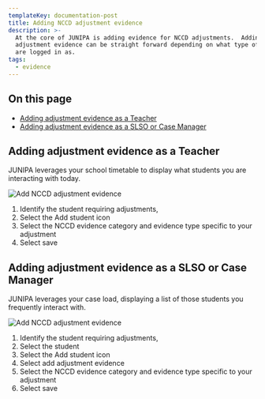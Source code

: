 ```yaml
---
templateKey: documentation-post
title: Adding NCCD adjustment evidence
description: >-
  At the core of JUNIPA is adding evidence for NCCD adjustments.  Adding
  adjustment evidence can be straight forward depending on what type of user you
  are logged in as.  
tags:
  - evidence
---
```



## On this page

* [Adding adjustment evidence as a Teacher](#teacher-add)
* [Adding adjustment evidence as a SLSO or Case Manager](#slso-add)

<a id="teacher-add"></a>

## Adding adjustment evidence as a Teacher


JUNIPA leverages your school timetable to display what students you are interacting with today. 



![Add NCCD adjustment evidence](/img/add-adjustment-evidence.gif "Add NCCD adjustment evidence")

1. Identify the student requiring adjustments, 
2. Select the Add student icon 
3. Select the NCCD evidence category and evidence type specific to your adjustment
4. Select save



<a id="slso-add"></a>

## Adding adjustment evidence as a SLSO or Case Manager

JUNIPA leverages your case load, displaying a list of those students you frequently interact with.  


![Add NCCD adjustment evidence](/img/add-adjustment-evidence-slso.gif "Add NCCD adjustment evidence")

1. Identify the student requiring adjustments, 
2. Select the student
3. Select the Add student icon 
4. Select add adjustment evidence
5. Select the NCCD evidence category and evidence type specific to your adjustment
6. Select save
